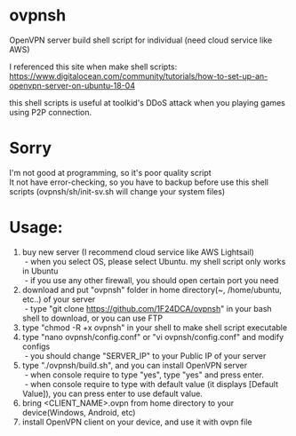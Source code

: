 # ovpnsh
OpenVPN server build shell script for individual (need cloud service like AWS)

I referenced this site when make shell scripts:
https://www.digitalocean.com/community/tutorials/how-to-set-up-an-openvpn-server-on-ubuntu-18-04

this shell scripts is useful at toolkid's DDoS attack when you playing games using P2P connection.

# Sorry
I'm not good at programming, so it's poor quality script  
It not have error-checking, so you have to backup before use this shell scripts (ovpnsh/sh/init-sv.sh will change your system files)

# Usage:
1. buy new server (I recommend cloud service like AWS Lightsail)  
&nbsp;- when you select OS, please select Ubuntu. my shell script only works in Ubuntu  
&nbsp;- if you use any other firewall, you should open certain port you need  
2. download and put "ovpnsh" folder in home directory(~, /home/ubuntu, etc..) of your server  
&nbsp;- type "git clone https://github.com/1F24DCA/ovpnsh" in your bash shell to download, or you can use FTP
3. type "chmod -R +x ovpnsh" in your shell to make shell script executable  
4. type "nano ovpnsh/config.conf" or "vi ovpnsh/config.conf" and modify configs  
&nbsp;- you should change "SERVER_IP" to your Public IP of your server  
5. type "./ovpnsh/build.sh", and you can install OpenVPN server  
&nbsp;- when console require to type "yes", type "yes" and press enter.  
&nbsp;- when console require to type with default value (it displays [Default Value]), you can press enter to use default value.  
6. bring <CLIENT_NAME>.ovpn from home directory to your device(Windows, Android, etc)  
7. install OpenVPN client on your device, and use it with ovpn file  
